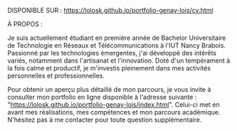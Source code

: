 DISPONIBLE SUR : https://lolosk.github.io/portfolio-genay-lois/cv.html

À PROPOS :

Je suis actuellement étudiant en première année de Bachelor Universitaire de Technologie en Réseaux et Télécommunications à l'IUT Nancy Brabois. Passionné par les technologies émergentes, j'ai développé des intérêts variés, notamment dans l'artisanat et l'innovation. Doté d'un tempérament à la fois calme et productif, je m'investis pleinement dans mes activités personnelles et professionnelles.

Pour obtenir un aperçu plus détaillé de mon parcours, je vous invite à consulter mon portfolio en ligne disponible à l'adresse suivante : "https://lolosk.github.io/portfolio-genay-lois/index.html". Celui-ci met en avant mes réalisations, mes compétences et mon parcours académique. N'hésitez pas à me contacter pour toute question supplémentaire.
